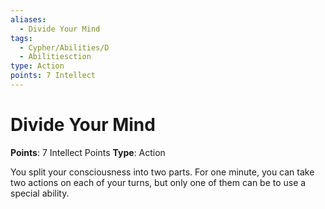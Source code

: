 ```yaml
---
aliases:
  - Divide Your Mind
tags:
  - Cypher/Abilities/D
  - Abilitiesction
type: Action
points: 7 Intellect
---
```


# Divide Your Mind

**Points**: 7 Intellect Points
**Type**: Action

You split your consciousness into two parts. For one minute, you can take two actions on each of your turns, but only one of them can be to use a special ability.
